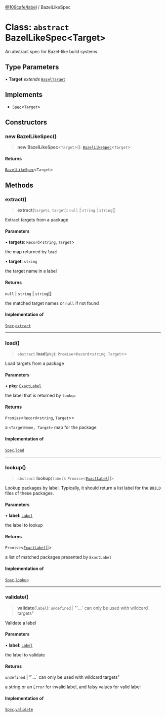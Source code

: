[@109cafe/label](index.md) / BazelLikeSpec

# Class: `abstract` BazelLikeSpec\<Target\>

An abstract spec for Bazel-like build systems

## Type Parameters

• **Target** *extends* [`BazelTarget`](TypeAlias.BazelTarget.md)

## Implements

- [`Spec`](Interface.Spec.md)\<`Target`\>

## Constructors

### new BazelLikeSpec()

> **new BazelLikeSpec**\<`Target`\>(): [`BazelLikeSpec`](Class.BazelLikeSpec.md)\<`Target`\>

#### Returns

[`BazelLikeSpec`](Class.BazelLikeSpec.md)\<`Target`\>

## Methods

### extract()

> **extract**(`targets`, `target`): `null` \| `string` \| `string`[]

Extract targets from a package

#### Parameters

• **targets**: `Record`\<`string`, `Target`\>

the map returned by `load`

• **target**: `string`

the target name in a label

#### Returns

`null` \| `string` \| `string`[]

the matched target names or `null` if not found

#### Implementation of

[`Spec`](Interface.Spec.md).[`extract`](Interface.Spec.md#extract)

***

### load()

> `abstract` **load**(`pkg`): `Promise`\<`Record`\<`string`, `Target`\>\>

Load targets from a package

#### Parameters

• **pkg**: [`ExactLabel`](Interface.ExactLabel.md)

the label that is returned by `lookup`

#### Returns

`Promise`\<`Record`\<`string`, `Target`\>\>

a `<TargetName, Target>` map for the package

#### Implementation of

[`Spec`](Interface.Spec.md).[`load`](Interface.Spec.md#load)

***

### lookup()

> `abstract` **lookup**(`label`): `Promise`\<[`ExactLabel`](Interface.ExactLabel.md)[]\>

Lookup packages by label. Typically, it should return a list label for the `BUILD` files of these packages.

#### Parameters

• **label**: [`Label`](Interface.Label.md)

the label to lookup

#### Returns

`Promise`\<[`ExactLabel`](Interface.ExactLabel.md)[]\>

a list of matched packages presented by `ExactLabel`

#### Implementation of

[`Spec`](Interface.Spec.md).[`lookup`](Interface.Spec.md#lookup)

***

### validate()

> **validate**(`label`): `undefined` \| "\`...\` can only be used with wildcard targets"

Validate a label

#### Parameters

• **label**: [`Label`](Interface.Label.md)

the label to validate

#### Returns

`undefined` \| "\`...\` can only be used with wildcard targets"

a string or an `Error` for invalid label, and falsy values for valid label

#### Implementation of

[`Spec`](Interface.Spec.md).[`validate`](Interface.Spec.md#validate)
